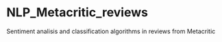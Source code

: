 # NLP_Metacritic_reviews
Sentiment analisis and classification algorithms in reviews from Metacritic
